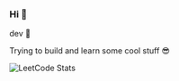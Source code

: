 ### Hi 👋

dev 🫡

Trying to build and learn some cool stuff 😎 

![LeetCode Stats](https://leetcard.jacoblin.cool/private-programmer?theme=dark&font=baloo&ext=heatmap)



<!--
![Alt gif](https://media3.giphy.com/media/BemKqR9RDK4V2/giphy.gif?cid=ecf05e47wtmr82x8xuwdevfgp37eafjgpw88difchsy90cj7&ep=v1_gifs_search&rid=giphy.gif&ct=g)
![LeetCode Stats](https://leetcode.card.workers.dev/private-programmer?theme=dark&font=baloo&extension=null)




**Private-programmer/Private-programmer** is a ✨ _special_ ✨ repository because its `README.md` (this file) appears on your GitHub profile.

Here are some ideas to get you started:

- 🔭 I’m currently working on ...
- 🌱 I’m currently learning ...
- 👯 I’m looking to collaborate on ...
- 🤔 I’m looking for help with ...
- 💬 Ask me about ...
- 📫 How to reach me: ...
- 😄 Pronouns: ...
- ⚡ Fun fact: ...
-->
